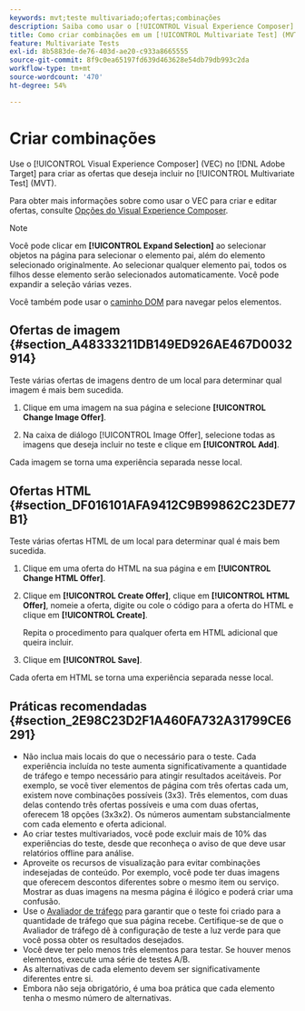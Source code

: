 ```yaml
---
keywords: mvt;teste multivariado;ofertas;combinações
description: Saiba como usar o [!UICONTROL Visual Experience Composer] (VEC) no Adobe [!DNL Target] para criar as ofertas que deseja incluir no seu [!UICONTROL Multivariate Test] (MVT).
title: Como criar combinações em um [!UICONTROL Multivariate Test] (MVT)?
feature: Multivariate Tests
exl-id: 8b5883de-de76-403d-ae20-c933a8665555
source-git-commit: 8f9c0ea65197fd639d463628e54db79db993c2da
workflow-type: tm+mt
source-wordcount: '470'
ht-degree: 54%

---
```


# Criar combinações

Use o [!UICONTROL Visual Experience Composer] (VEC) no [!DNL Adobe Target] para criar as ofertas que deseja incluir no [!UICONTROL Multivariate Test] (MVT).

Para obter mais informações sobre como usar o VEC para criar e editar ofertas, consulte [Opções do Visual Experience Composer](/help/main/c-experiences/c-visual-experience-composer/viztarget-options.md).

>[!NOTE]
>
>Você pode clicar em **[!UICONTROL Expand Selection]** ao selecionar objetos na página para selecionar o elemento pai, além do elemento selecionado originalmente. Ao selecionar qualquer elemento pai, todos os filhos desse elemento serão selecionados automaticamente. Você pode expandir a seleção várias vezes.
>
>Você também pode usar o [caminho DOM](/help/main/c-experiences/c-visual-experience-composer/viztarget-options.md#dom-path) para navegar pelos elementos.

## Ofertas de imagem  {#section_A48333211DB149ED926AE467D0032914}

Teste várias ofertas de imagens dentro de um local para determinar qual imagem é mais bem sucedida.

1. Clique em uma imagem na sua página e selecione **[!UICONTROL Change Image Offer]**.

1. Na caixa de diálogo [!UICONTROL Image Offer], selecione todas as imagens que deseja incluir no teste e clique em **[!UICONTROL Add]**.

Cada imagem se torna uma experiência separada nesse local.

## Ofertas HTML  {#section_DF016101AFA9412C9B99862C23DE77B1}

Teste várias ofertas HTML de um local para determinar qual é mais bem sucedida.

1. Clique em uma oferta do HTML na sua página e em **[!UICONTROL Change HTML Offer]**.

1. Clique em **[!UICONTROL Create Offer]**, clique em **[!UICONTROL HTML Offer]**, nomeie a oferta, digite ou cole o código para a oferta do HTML e clique em **[!UICONTROL Create]**.

   Repita o procedimento para qualquer oferta em HTML adicional que queira incluir.

1. Clique em **[!UICONTROL Save]**.

Cada oferta em HTML se torna uma experiência separada nesse local.

## Práticas recomendadas {#section_2E98C23D2F1A460FA732A31799CE6291}

* Não inclua mais locais do que o necessário para o teste. Cada experiência incluída no teste aumenta significativamente a quantidade de tráfego e tempo necessário para atingir resultados aceitáveis. Por exemplo, se você tiver elementos de página com três ofertas cada um, existem nove combinações possíveis (3x3). Três elementos, com duas delas contendo três ofertas possíveis e uma com duas ofertas, oferecem 18 opções (3x3x2). Os números aumentam substancialmente com cada elemento e oferta adicional.
* Ao criar testes multivariados, você pode excluir mais de 10% das experiências do teste, desde que reconheça o aviso de que deve usar relatórios offline para análise.
* Aproveite os recursos de visualização para evitar combinações indesejadas de conteúdo. Por exemplo, você pode ter duas imagens que oferecem descontos diferentes sobre o mesmo item ou serviço. Mostrar as duas imagens na mesma página é ilógico e poderá criar uma confusão.
* Use o [Avaliador de tráfego](/help/main/c-activities/c-multivariate-testing/t-create-multivariate-test/traffic-estimator.md) para garantir que o teste foi criado para a quantidade de tráfego que sua página recebe. Certifique-se de que o Avaliador de tráfego dê à configuração de teste a luz verde para que você possa obter os resultados desejados.
* Você deve ter pelo menos três elementos para testar. Se houver menos elementos, execute uma série de testes A/B.
* As alternativas de cada elemento devem ser significativamente diferentes entre si.
* Embora não seja obrigatório, é uma boa prática que cada elemento tenha o mesmo número de alternativas.
